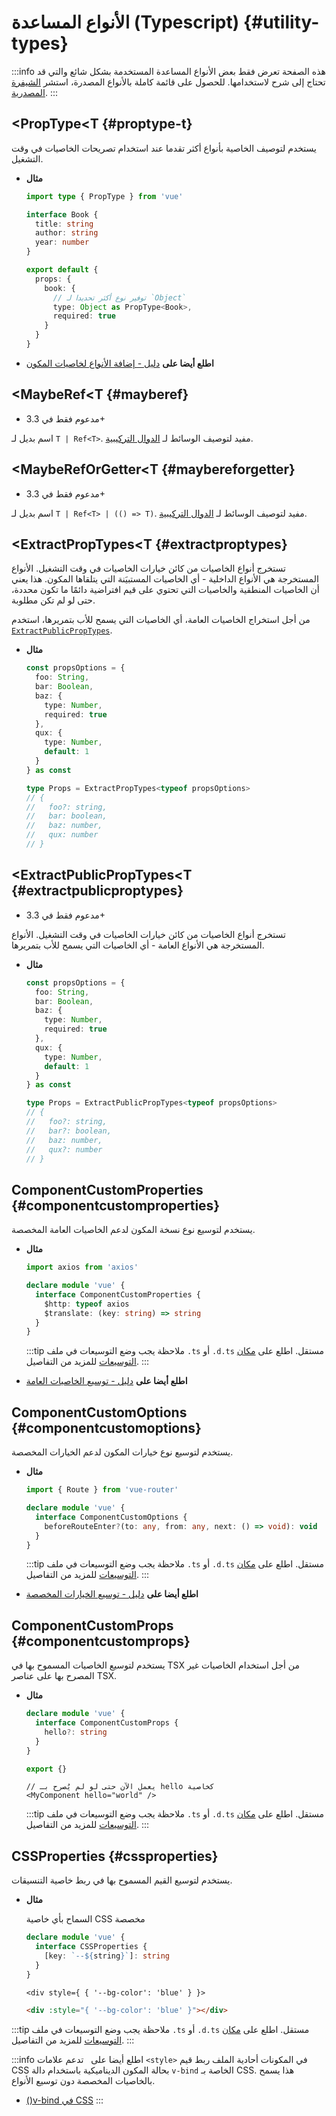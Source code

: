 # الأنواع المساعدة (Typescript) {#utility-types}

:::info 
هذه الصفحة تعرض فقط بعض الأنواع المساعدة المستخدمة بشكل شائع والتي قد تحتاج إلى شرح لاستخدامها. للحصول على قائمة كاملة بالأنواع المصدرة، استشر [الشيفرة المصدرية](https://github.com/vuejs/core/blob/main/packages/runtime-core/src/index.ts#L131).
:::

## <PropType\<T {#proptype-t}

يستخدم لتوصيف الخاصية بأنواع أكثر تقدما عند استخدام تصريحات الخاصيات في وقت التشغيل.

- **مثال**

  ```ts
  import type { PropType } from 'vue'

  interface Book {
    title: string
    author: string
    year: number
  }

  export default {
    props: {
      book: {
        // توفير نوع أكثر تحديدا لـ `Object`
        type: Object as PropType<Book>,
        required: true
      }
    }
  }
  ```

- **اطلع أيضا على** [دليل - إضافة الأنواع لخاصيات المكون](/guide/typescript/options-api#typing-component-props)

## <MaybeRef\<T {#mayberef}

- مدعوم فقط في 3.3+

اسم بديل لـ `T | Ref<T>`. مفيد لتوصيف الوسائط لـ [الدوال التركيبية](/guide/reusability/composables.html).

## <MaybeRefOrGetter\<T {#maybereforgetter}

- مدعوم فقط في 3.3+

اسم بديل لـ `T | Ref<T> | (() => T)`. مفيد لتوصيف الوسائط لـ [الدوال التركيبية](/guide/reusability/composables.html).

## <ExtractPropTypes\<T {#extractproptypes}

تستخرج أنواع الخاصيات من كائن خيارات الخاصيات في وقت التشغيل. الأنواع المستخرجة هي الأنواع الداخلية - أي الخاصيات المستبيَنة التي يتلقاها المكون. هذا يعني أن الخاصيات المنطقية والخاصيات التي تحتوي على قيم افتراضية دائمًا ما تكون محددة، حتى لو لم تكن مطلوبة.

من أجل استخراج الخاصيات العامة، أي الخاصيات التي يسمح للأب بتمريرها، استخدم [`ExtractPublicPropTypes`](#extractpublicproptypes).

- **مثال**

  ```ts
  const propsOptions = {
    foo: String,
    bar: Boolean,
    baz: {
      type: Number,
      required: true
    },
    qux: {
      type: Number,
      default: 1
    }
  } as const

  type Props = ExtractPropTypes<typeof propsOptions>
  // {
  //   foo?: string,
  //   bar: boolean,
  //   baz: number,
  //   qux: number
  // }
  ```

## <ExtractPublicPropTypes\<T {#extractpublicproptypes}

- مدعوم فقط في 3.3+

تستخرج أنواع الخاصيات من كائن خيارات الخاصيات في وقت التشغيل. الأنواع المستخرجة هي الأنواع العامة - أي الخاصيات التي يسمح للأب بتمريرها.

- **مثال**

  ```ts
  const propsOptions = {
    foo: String,
    bar: Boolean,
    baz: {
      type: Number,
      required: true
    },
    qux: {
      type: Number,
      default: 1
    }
  } as const

  type Props = ExtractPublicPropTypes<typeof propsOptions>
  // {
  //   foo?: string,
  //   bar?: boolean,
  //   baz: number,
  //   qux?: number
  // }
  ```

## ComponentCustomProperties {#componentcustomproperties}

يستخدم لتوسيع نوع نسخة المكون لدعم الخاصيات العامة المخصصة.

- **مثال**

  ```ts
  import axios from 'axios'

  declare module 'vue' {
    interface ComponentCustomProperties {
      $http: typeof axios
      $translate: (key: string) => string
    }
  }
  ```

  :::tip ملاحظة
  يجب وضع التوسيعات في ملف `.ts` أو `.d.ts` مستقل. اطلع على [مكان التوسيعات](/guide/typescript/options-api#augmenting-global-properties) للمزيد من التفاصيل.
  :::

- **اطلع أيضا على** [دليل - توسيع الخاصيات العامة](/guide/typescript/options-api#augmenting-global-properties)

## ComponentCustomOptions {#componentcustomoptions}

يستخدم لتوسيع نوع خيارات المكون لدعم الخيارات المخصصة.

- **مثال**

  ```ts
  import { Route } from 'vue-router'

  declare module 'vue' {
    interface ComponentCustomOptions {
      beforeRouteEnter?(to: any, from: any, next: () => void): void
    }
  }
  ```

  :::tip ملاحظة
  يجب وضع التوسيعات في ملف `.ts` أو `.d.ts` مستقل. اطلع على [مكان التوسيعات](/guide/typescript/options-api#augmenting-global-properties) للمزيد من التفاصيل.
  :::

- **اطلع أيضا على** [دليل - توسيع الخيارات المخصصة](/guide/typescript/options-api#augmenting-custom-options)

## ComponentCustomProps {#componentcustomprops}

يستخدم لتوسيع الخاصيات المسموح بها في TSX من أجل استخدام الخاصيات غير المصرح بها على عناصر TSX.

- **مثال**

  ```ts
  declare module 'vue' {
    interface ComponentCustomProps {
      hello?: string
    }
  }

  export {}
  ```

  ```tsx
  // يعمل الآن حتى لو لم يُصرح بـ hello كخاصية
  <MyComponent hello="world" />
  ```

  :::tip ملاحظة 
  يجب وضع التوسيعات في ملف `.ts` أو `.d.ts` مستقل. اطلع على [مكان التوسيعات](/guide/typescript/options-api#augmenting-global-properties) للمزيد من التفاصيل.
  :::

## CSSProperties {#cssproperties}

يستخدم لتوسيع القيم المسموح بها في ربط خاصية التنسيقات.

- **مثال**

  السماح بأي خاصية CSS مخصصة

  ```ts
  declare module 'vue' {
    interface CSSProperties {
      [key: `--${string}`]: string
    }
  }
  ```

  ```tsx
  <div style={ { '--bg-color': 'blue' } }>
  ```

  ```html
  <div :style="{ '--bg-color': 'blue' }"></div>
  ```

:::tip ملاحظة
يجب وضع التوسيعات في ملف `.ts` أو `.d.ts` مستقل. اطلع على [مكان التوسيعات](/guide/typescript/options-api#augmenting-global-properties) للمزيد من التفاصيل.
:::

:::info اطلع أيضا على
  تدعم علامات `<style>` في المكونات أحادية الملف ربط قيم CSS بحالة المكون الديناميكية باستخدام دالة `v-bind` الخاصة بـ CSS. هذا يسمح بالخاصيات المخصصة دون توسيع الأنواع.

  - [()v-bind في CSS](/api/sfc-css-features#v-bind-in-css)
  :::
